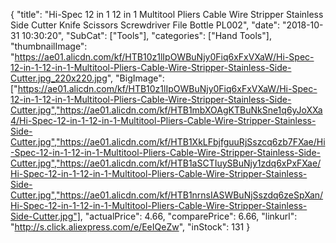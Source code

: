 {
	"title": "Hi-Spec 12 in 1  12 in 1 Multitool Pliers Cable Wire Stripper Stainless Side Cutter Knife Scissors Screwdriver File Bottle PL002",
	"date": "2018-10-31 10:30:20",
	"SubCat": ["Tools"],
	"categories": ["Hand Tools"],
	"thumbnailImage": "https://ae01.alicdn.com/kf/HTB10z1lIpOWBuNjy0Fiq6xFxVXaW/Hi-Spec-12-in-1-12-in-1-Multitool-Pliers-Cable-Wire-Stripper-Stainless-Side-Cutter.jpg_220x220.jpg",
	"BigImage": ["https://ae01.alicdn.com/kf/HTB10z1lIpOWBuNjy0Fiq6xFxVXaW/Hi-Spec-12-in-1-12-in-1-Multitool-Pliers-Cable-Wire-Stripper-Stainless-Side-Cutter.jpg","https://ae01.alicdn.com/kf/HTB1mbXOAgKTBuNkSne1q6yJoXXa4/Hi-Spec-12-in-1-12-in-1-Multitool-Pliers-Cable-Wire-Stripper-Stainless-Side-Cutter.jpg","https://ae01.alicdn.com/kf/HTB1XkLFbjfguuRjSszcq6zb7FXae/Hi-Spec-12-in-1-12-in-1-Multitool-Pliers-Cable-Wire-Stripper-Stainless-Side-Cutter.jpg","https://ae01.alicdn.com/kf/HTB1aSCTIuySBuNjy1zdq6xPxFXae/Hi-Spec-12-in-1-12-in-1-Multitool-Pliers-Cable-Wire-Stripper-Stainless-Side-Cutter.jpg","https://ae01.alicdn.com/kf/HTB1nrnsIASWBuNjSszdq6zeSpXan/Hi-Spec-12-in-1-12-in-1-Multitool-Pliers-Cable-Wire-Stripper-Stainless-Side-Cutter.jpg"],
	"actualPrice": 4.66,
	"comparePrice": 6.66,
	"linkurl": "http://s.click.aliexpress.com/e/EeIQeZw",
	"inStock": 131
}
